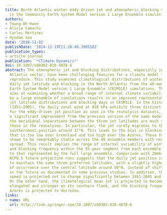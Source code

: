 ```yaml
---
title: North Atlantic winter eddy-driven jet and atmospheric blocking variability
  in the Community Earth System Model version 1 Large Ensemble simulations
authors:
- Young-Oh Kwon
- Alicia Camacho
- Carlos Martinez
- Hyodae Seo
date: '2018-11-01'
publishDate: '2024-12-19T21:28:49.390518Z'
publication_types:
- article-journal
publication: '*Climate Dynamics*'
doi: 10.1007/s00382-018-4078-6
abstract: The atmospheric jet and blocking distributions, especially in the North
  Atlantic sector, have been challenging features for a climate model to realistically
  reproduce. This study examines climatological distributions of winter (December–February)
  daily jet latitude and blocking in the North Atlantic from the 40-member Community
  Earth System Model version 1 Large Ensemble (CESM1LE) simulations. This analysis
  aims at examining whether a broad range of internal climate variability encompassed
  by a large ensemble of simulations results in an improved representation of the
  jet latitude distributions and blocking days in CESM1LE. In the historical runs
  (1951–2005), the daily zonal wind at 850 hPa exhibits three distinct preferred latitudes
  for the eddy-driven jet position as seen in the reanalysis datasets, which represents
  a significant improvement from the previous version of the same model. However,
  the meridional separations between the three jet latitudes are much smaller than
  those in the reanalyses. In particular, the jet rarely migrates to the observed
  southernmost position around 37°N. This leads to the bias in blocking frequency
  that is too low over Greenland and too high over the Azores. These features are
  shown to be remarkably stable across the 40 ensemble members with negligible member-to-member
  spread. This result implies the range of internal variability of winter jet latitude
  and blocking frequency within the 55-year segment from each ensemble member is comparable
  to that represented by the full large ensemble. Comparison with 2046–2100 from the
  RCP8.5 future projection runs suggests that the daily jet position is projected
  to maintain the same three preferred latitudes, with a slightly higher frequency
  of occurrence over the central latitude around 50°N, instead of shifting poleward
  in the future as documented in some previous studies. In addition, the daily jet
  speed is projected not to change significantly between 1951–2005 and 2046–2100.
  On the other hand, the climatological mean jet is projected to become slightly more
  elongated and stronger on its southern flank, and the blocking frequency over the
  Azores is projected to decrease.
links:
- name: URL
  url: http://link.springer.com/10.1007/s00382-018-4078-6
---
```

